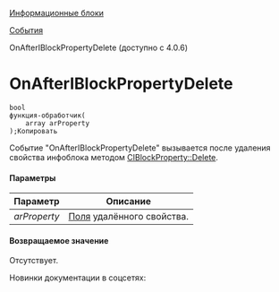 [Информационные блоки](/api_help/iblock/index.php)

[События](/api_help/iblock/events/index.php)

OnAfterIBlockPropertyDelete (доступно с 4.0.6)

OnAfterIBlockPropertyDelete
===========================

```
bool
функция-обработчик(
	array arProperty
);Копировать
```

Событие "OnAfterIBlockPropertyDelete" вызывается после удаления свойства инфоблока методом [CIBlockProperty::Delete](/api_help/iblock/classes/ciblockproperty/delete.php).

#### Параметры

| Параметр | Описание |
| --- | --- |
| *arProperty* | [Поля](/api_help/iblock/fields.php#fproperty) удалённого свойства. |

#### Возвращаемое значение

Отсутствует.

Новинки документации в соцсетях: